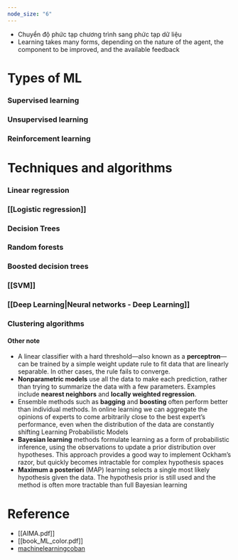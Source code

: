 ```yaml
---
node_size: "6"
---
```

- Chuyển độ phức tạp chương trình sang phức tạp dữ liệu
- Learning takes many forms, depending on the nature of the agent, the component to be improved, and the available feedback
# Types of ML
### Supervised learning
### Unsupervised learning
### Reinforcement learning
# Techniques and algorithms
### Linear regression
### [[Logistic regression]]
### Decision Trees
### Random forests
### Boosted decision trees
### [[SVM]]
### [[Deep Learning|Neural networks - Deep Learning]]
### Clustering algorithms

#### Other note
- A linear classifier with a hard threshold—also known as a **perceptron**—can be trained by a simple weight update rule to fit data that are linearly separable. In other cases, the rule fails to converge.
- **Nonparametric models** use all the data to make each prediction, rather than trying to summarize the data with a few parameters. Examples include **nearest neighbors** and **locally weighted regression**. 
- Ensemble methods such as **bagging** and **boosting** often perform better than individual methods. In online learning we can aggregate the opinions of experts to come arbitrarily close to the best expert’s performance, even when the distribution of the data are constantly shifting
Learning Probabilistic Models
- **Bayesian learning** methods formulate learning as a form of probabilistic inference, using the observations to update a prior distribution over hypotheses. This approach provides a good way to implement Ockham’s razor, but quickly becomes intractable for complex hypothesis spaces
- **Maximum a posteriori** (MAP) learning selects a single most likely hypothesis given the data. The hypothesis prior is still used and the method is often more tractable than full Bayesian learning

# Reference
- [[AIMA.pdf]]
- [[book_ML_color.pdf]]
- [machinelearningcoban](https://machinelearningcoban.com/)
